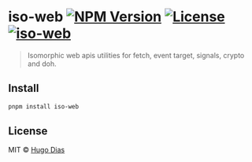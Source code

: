 # iso-web [![NPM Version](https://img.shields.io/npm/v/iso-web.svg)](https://www.npmjs.com/package/iso-web) [![License](https://img.shields.io/npm/l/iso-web.svg)](https://github.com/hugomrdias/iso-repo/blob/main/license) [![iso-web](https://github.com/hugomrdias/iso-repo/actions/workflows/iso-web.yml/badge.svg)](https://github.com/hugomrdias/iso-repo/actions/workflows/iso-web.yml)

> Isomorphic web apis utilities for fetch, event target, signals, crypto and doh.

## Install

```bash
pnpm install iso-web
```

## License

MIT © [Hugo Dias](http://hugodias.me)
